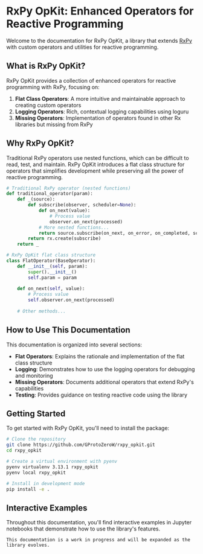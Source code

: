 # RxPy OpKit: Enhanced Operators for Reactive Programming

Welcome to the documentation for RxPy OpKit, a library that extends [RxPy](https://rxpy.readthedocs.io/) with custom operators and utilities for reactive programming.

## What is RxPy OpKit?

RxPy OpKit provides a collection of enhanced operators for reactive programming with RxPy, focusing on:

1. **Flat Class Operators**: A more intuitive and maintainable approach to creating custom operators
2. **Logging Operators**: Rich, contextual logging capabilities using loguru
3. **Missing Operators**: Implementation of operators found in other Rx libraries but missing from RxPy

## Why RxPy OpKit?

Traditional RxPy operators use nested functions, which can be difficult to read, test, and maintain. RxPy OpKit introduces a flat class structure for operators that simplifies development while preserving all the power of reactive programming.

```python
# Traditional RxPy operator (nested functions)
def traditional_operator(param):
    def _(source):
        def subscribe(observer, scheduler=None):
            def on_next(value):
                # Process value
                observer.on_next(processed)
            # More nested functions...
            return source.subscribe(on_next, on_error, on_completed, scheduler)
        return rx.create(subscribe)
    return _

# RxPy OpKit flat class structure
class FlatOperator(BaseOperator):
    def __init__(self, param):
        super().__init__()
        self.param = param
    
    def on_next(self, value):
        # Process value
        self.observer.on_next(processed)
    
    # Other methods...
```

## How to Use This Documentation

This documentation is organized into several sections:

- **Flat Operators**: Explains the rationale and implementation of the flat class structure
- **Logging**: Demonstrates how to use the logging operators for debugging and monitoring
- **Missing Operators**: Documents additional operators that extend RxPy's capabilities
- **Testing**: Provides guidance on testing reactive code using the library

## Getting Started

To get started with RxPy OpKit, you'll need to install the package:

```bash
# Clone the repository
git clone https://github.com/GProtoZeroW/rxpy_opkit.git
cd rxpy_opkit

# Create a virtual environment with pyenv
pyenv virtualenv 3.13.1 rxpy_opkit
pyenv local rxpy_opkit

# Install in development mode
pip install -e .
```

## Interactive Examples

Throughout this documentation, you'll find interactive examples in Jupyter notebooks that demonstrate how to use the library's features.

```{note}
This documentation is a work in progress and will be expanded as the library evolves.
```
